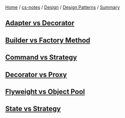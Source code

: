 [Home](https://mengxianbin.github.io) /
[cs-notes](https://mengxianbin.github.io/cs-notes/content) /
[Design](https://mengxianbin.github.io/cs-notes/content/Design) /
[Design Patterns](https://mengxianbin.github.io/cs-notes/content/Design/Design%20Patterns) /
[Summary](https://mengxianbin.github.io/cs-notes/content/Design/Design%20Patterns/Summary)

## [Adapter vs Decorator](https://mengxianbin.github.io/cs-notes/content/Design/Design%20Patterns/Summary/Adapter%20vs%20Decorator)

## [Builder vs Factory Method](https://mengxianbin.github.io/cs-notes/content/Design/Design%20Patterns/Summary/Builder%20vs%20Factory%20Method)

## [Command vs Strategy](https://mengxianbin.github.io/cs-notes/content/Design/Design%20Patterns/Summary/Command%20vs%20Strategy)

## [Decorator vs Proxy](https://mengxianbin.github.io/cs-notes/content/Design/Design%20Patterns/Summary/Decorator%20vs%20Proxy)

## [Flyweight vs Object Pool](https://mengxianbin.github.io/cs-notes/content/Design/Design%20Patterns/Summary/Flyweight%20vs%20Object%20Pool)

## [State vs Strategy](https://mengxianbin.github.io/cs-notes/content/Design/Design%20Patterns/Summary/State%20vs%20Strategy)
